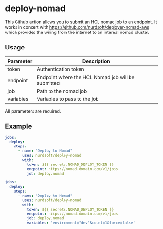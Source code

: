 # deploy-nomad

This Github action allows you to submit an HCL nomad job to an endpoint. It works in concert with https://github.com/nurdsoft/deployer-nomad-aws which provides the wiring from the internet to an internal nomad cluster.

## Usage

| Parameter | Description |
|-----------|-------------|
| token | Authentication token |
| endpoint |  Endpoint where the HCL Nomad job will be submitted |
| job | Path to the nomad job |
| variables | Variables to pass to the job |

All parameters are required.

## Example

```yaml
jobs:
  deploy:
    steps:
      - name: "Deploy to Nomad"
        uses: nurdsoft/deploy-nomad
        with:
          token: ${{ secrets.NOMAD_DEPLOY_TOKEN }}
          endpoint: https://nomad.domain.com/v1/jobs
          job: deploy.nomad
```

```yaml
jobs:
  deploy:
    steps:
      - name: "Deploy to Nomad"
        uses: nurdsoft/deploy-nomad
        with:
          token: ${{ secrets.NOMAD_DEPLOY_TOKEN }}
          endpoint: https://nomad.domain.com/v1/jobs
          job: deploy.nomad
          variables: 'environment="dev"&count=1&force=false'
```
